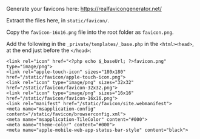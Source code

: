 Generate your favicons here: https://realfavicongenerator.net/

Extract the files here, in `static/favicon/`.

Copy the `favicon-16x16.png` file into the root folder as `favicon.png`.

Add the following in the `_private/templates/_base.php` in the `<html><head>`, at the end just before the `</head>`:

```
<link rel="icon" href="<?php echo $_baseUrl; ?>favicon.png" type="image/png">
<link rel="apple-touch-icon" sizes="180x180" href="/static/favicon/apple-touch-icon.png">
<link rel="icon" type="image/png" sizes="32x32" href="/static/favicon/favicon-32x32.png">
<link rel="icon" type="image/png" sizes="16x16" href="/static/favicon/favicon-16x16.png">
<link rel="manifest" href="/static/favicon/site.webmanifest">
<meta name="msapplication-config" content="/static/favicon/browserconfig.xml">
<meta name="msapplication-TileColor" content="#000">
<meta name="theme-color" content="#000">
<meta name="apple-mobile-web-app-status-bar-style" content="black">
```
